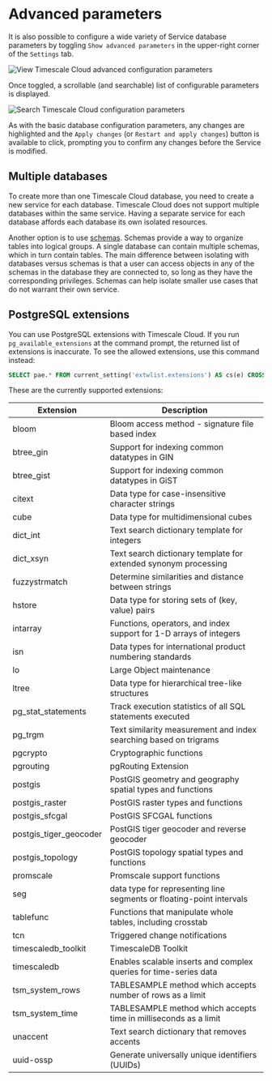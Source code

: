 # Advanced parameters
It is also possible to configure a wide variety of Service database parameters
by toggling `Show advanced parameters` in the upper-right corner of the
`Settings` tab.

<img class="main-content__illustration" src="https://s3.amazonaws.com/assets.timescale.com/docs/images/tsc-settings-advanced.png" alt="View Timescale Cloud advanced configuration parameters"/>

Once toggled, a scrollable (and searchable) list of configurable parameters is
displayed.

<img class="main-content__illustration" src="https://s3.amazonaws.com/assets.timescale.com/docs/images/tsc-settings-search.png" alt="Search Timescale Cloud configuration parameters"/>

As with the basic database configuration parameters, any changes are highlighted
and the `Apply changes` (or `Restart and apply changes`) button is available to
click, prompting you to confirm any changes before the Service is modified.

## Multiple databases
To create more than one Timescale Cloud database, you need to create a new
service for each database. Timescale Cloud does not support multiple
databases within the same service. Having a separate service for each database
affords each database its own isolated resources.

Another option is to use
[schemas](https://www.postgresql.org/docs/current/ddl-schemas.html).
Schemas provide a way to organize tables into logical groups. A single
database can contain multiple schemas, which in turn contain tables.
The main difference between isolating with databases versus schemas
is that a user can access objects in any of the schemas in the database
they are connected to, so long as they have the corresponding privileges.
Schemas can help isolate smaller use cases that do not warrant their
own service.

## PostgreSQL extensions
You can use PostgreSQL extensions with Timescale Cloud. If you run
`pg_available_extensions` at the command prompt, the returned list of extensions
is inaccurate. To see the allowed extensions, use this command instead:
```sql
SELECT pae.* FROM current_setting('extwlist.extensions') AS cs(e) CROSS JOIN regexp_split_to_table(e, ',') AS ext(allowed) JOIN pg_available_extensions AS pae ON (allowed=name) ORDER BY 1;
```
These are the currently supported extensions:

|Extension|Description|
|---|---|
|bloom|Bloom access method - signature file based index|
|btree_gin|Support for indexing common datatypes in GIN|
|btree_gist|Support for indexing common datatypes in GiST|
|citext|Data type for case-insensitive character strings|
|cube|Data type for multidimensional cubes|
|dict_int|Text search dictionary template for integers|
|dict_xsyn|Text search dictionary template for extended synonym processing|
|fuzzystrmatch|Determine similarities and distance between strings|
|hstore|Data type for storing sets of (key, value) pairs|
|intarray|Functions, operators, and index support for 1-D arrays of integers|
|isn|Data types for international product numbering standards|
|lo|Large Object maintenance|
|ltree|Data type for hierarchical tree-like structures|
|pg_stat_statements|Track execution statistics of all SQL statements executed|
|pg_trgm|Text similarity measurement and index searching based on trigrams|
|pgcrypto|Cryptographic functions|
|pgrouting|pgRouting Extension|
|postgis|PostGIS geometry and geography spatial types and functions|
|postgis_raster|PostGIS raster types and functions|
|postgis_sfcgal|PostGIS SFCGAL functions|
|postgis_tiger_geocoder|PostGIS tiger geocoder and reverse geocoder|
|postgis_topology|PostGIS topology spatial types and functions|
|promscale|Promscale support functions|
|seg|data type for representing line segments or floating-point intervals|
|tablefunc|Functions that manipulate whole tables, including crosstab|
|tcn|Triggered change notifications|
|timescaledb_toolkit|TimescaleDB Toolkit|
|timescaledb|Enables scalable inserts and complex queries for time-series data|
|tsm_system_rows|TABLESAMPLE method which accepts number of rows as a limit|
|tsm_system_time|TABLESAMPLE method which accepts time in milliseconds as a limit|
|unaccent|Text search dictionary that removes accents|
|uuid-ossp|Generate universally unique identifiers (UUIDs)|
